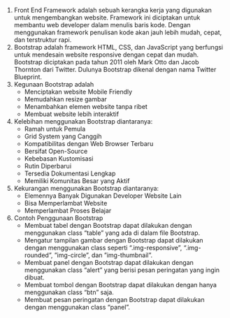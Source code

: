 1. Front End Framework adalah sebuah kerangka kerja yang digunakan untuk mengembangkan website. Framework ini diciptakan untuk membantu web developer dalam menulis baris kode. Dengan menggunakan framework penulisan kode akan jauh lebih mudah, cepat, dan terstruktur rapi.
2. Bootstrap adalah framework HTML, CSS, dan JavaScript yang berfungsi untuk mendesain website responsive dengan cepat dan mudah. Bootstrap diciptakan pada tahun 2011 oleh Mark Otto dan Jacob Thornton dari Twitter. Dulunya Bootstrap dikenal dengan nama Twitter Blueprint.
3. Kegunaan Bootstrap adalah
   - Menciptakan website Mobile Friendly 
   - Memudahkan resize gambar
   - Menambahkan elemen website tanpa ribet
   - Membuat website lebih interaktif
4. Kelebihan menggunakan Bootstrap diantaranya:
   - Ramah untuk Pemula
   - Grid System yang Canggih
   - Kompatibilitas dengan Web Browser Terbaru
   - Bersifat Open-Source
   - Kebebasan Kustomisasi
   - Rutin Diperbarui
   - Tersedia Dokumentasi Lengkap
   - Memiliki Komunitas Besar yang Aktif
5. Kekurangan menggunakan Bootstrap diantaranya:
   - Elemennya Banyak Digunakan Developer Website Lain
   - Bisa Memperlambat Website
   - Memperlambat Proses Belajar
6. Contoh Penggunaan Bootstrap
   - Membuat tabel dengan Bootstrap dapat dilakukan dengan menggunakan class “table” yang ada di dalam file Bootstrap.
   - Mengatur tampilan gambar dengan Bootstrap dapat dilakukan dengan menggunakan class seperti “.img-responsive”, “.img-rounded”, ”img-circle”, dan ”img-thumbnail”.
   - Membuat panel dengan Bootstrap dapat dilakukan dengan menggunakan class “alert” yang berisi pesan peringatan yang ingin dibuat.
   - Membuat tombol dengan Bootstrap dapat dilakukan dengan hanya menggunakan class “btn” saja.
   - Membuat pesan peringatan dengan Bootstrap dapat dilakukan dengan menggunakan class “panel”.
